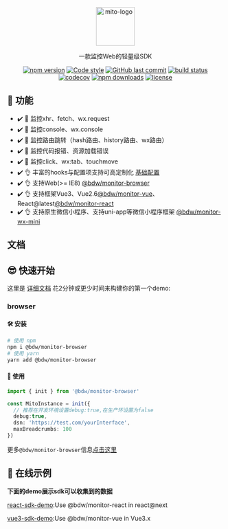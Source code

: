 <div align="center">
    <a href="#" target="_blank">
    <img src="https://i.loli.net/2021/07/28/EvPwd4NjVH3tBfO.jpg" alt="mito-logo" height="90">
    </a>
    <p>一款监控Web的轻量级SDK</p>

[![npm version](https://img.shields.io/npm/v/@bdw/monitor-web.svg?style=flat)](https://www.npmjs.com/package/@bdw/monitor-web)
[![Code style](https://img.shields.io/badge/code_style-prettier-ff69b4.svg?style=flat)](https://github.com/prettier/prettier)
[![GitHub last commit](https://img.shields.io/github/last-commit/mitojs/mitojs.svg?style=flat)](https://github.com/mitojs/mitojs/commits/master)
[![build status](https://img.shields.io/travis/mitojs/mitojs/master.svg?style=flat)](https://travis-ci.com/github/mitojs/mitojs)
[![codecov](https://codecov.io/gh/mitojs/mitojs/branch/master/graph/badge.svg?token=W7JP5GDOM7)](https://codecov.io/gh/mitojs/mitojs)
[![npm downloads](https://img.shields.io/npm/dm/@bdw/monitor-core.svg?style=flat)](http://npm-stat.com/charts.html?package=@bdw/monitor-browser)
[![license](https://img.shields.io/github/license/mitojs/mitojs?style=flat)](https://github.com/mitojs/mitojs/blob/dev/LICENSE)
</div>

## 👋 功能

- ✔️ 🔨 监控xhr、fetch、wx.request
- ✔️ 🔨 监控console、wx.console
- ✔️ 🔨 监控路由跳转（hash路由、history路由、wx路由）
- ✔️ 🔨 监控代码报错、资源加载错误
- ✔️ 🔨 监控click、wx:tab、touchmove
- ✔️ 👌 丰富的hooks与配置项支持可高定制化 [基础配置](https://mitojs.github.io/mito-doc/#/zh-CN/sdk/guide/basic-configuration)
- ✔️ 👌 支持Web(>= IE8) [@bdw/monitor-browser](https://mitojs.github.io/mito-doc/#/zh-CN/sdk/guide/browser)
- ✔️ 👌 支持框架Vue3、Vue2.6[@bdw/monitor-vue](https://mitojs.github.io/mito-doc/#/zh-CN/sdk/guide/vue)、React@latest[@bdw/monitor-react](https://mitojs.github.io/mito-doc/#/zh-CN/sdk/guide/react)
- ✔️ 👌 支持原生微信小程序、支持uni-app等微信小程序框架 [@bdw/monitor-wx-mini](https://mitojs.github.io/mito-doc/#/zh-CN/sdk/guide/wx-mini)

## 文档

## 😎 快速开始

这里是 [详细文档](https://mitojs.github.io/mito-doc/#/zh-CN/sdk/guide/introduction) 花2分钟或更少时间来构建你的第一个demo:

### browser

#### 🛠️ 安装

```bash
# 使用 npm
npm i @bdw/monitor-browser
# 使用 yarn
yarn add @bdw/monitor-browser
```

#### 🥳 使用

```ts
import { init } from '@bdw/monitor-browser'

const MitoInstance = init({
  // 推荐在开发环境设置debug:true,在生产环设置为false
  debug:true,
  dsn: 'https://test.com/yourInterface',
  maxBreadcrumbs: 100
})
```

更多`@bdw/monitor-browser`信息[点击这里](https://mitojs.github.io/mito-doc/#/zh-CN/sdk/guide/browser)

## 🧐 在线示例

**下面的demo展示sdk可以收集到的数据**

[react-sdk-demo](https://mitojs.github.io/react-sdk-demo):Use @bdw/monitor-react  in react@next

[vue3-sdk-demo](https://mitojs.github.io/vue3-sdk-demo):Use @bdw/monitor-vue in Vue3.x
